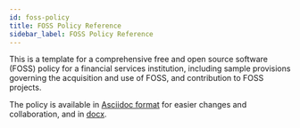 ```yaml
---
id: foss-policy
title: FOSS Policy Reference
sidebar_label: FOSS Policy Reference
---
```


This is a template for a comprehensive free and open source software (FOSS) policy for a financial services institution, including sample provisions governing the acquisition and use of FOSS, and contribution to FOSS projects.

The policy is available in <a href="https://github.com/finos/reference-foss-policy/blob/master/src/FINOS-reference-FOSS-policy.adoc">Asciidoc format</a> for easier changes and collaboration, and in <a href="https://github.com/finos/reference-foss-policy/tree/master/bin/docx">docx</a>.
